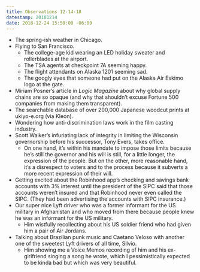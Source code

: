 ```yaml
---
title: Observations 12-14-18
datestamp: 20181214
date: 2018-12-24 15:50:00 -06:00
---
```


- The spring-ish weather in Chicago.
- Flying to San Francisco.
	- The college-age kid wearing an LED holiday sweater and rollerblades at the airport.
	- The TSA agents at checkpoint 7A seeming happy.
	- The flight attendants on Alaska 1201 seeming sad.
	- The googly eyes that someone had put on the Alaska Air Eskimo logo at the gate.
- Miriam Posner’s article in *Logic Magazine* about why global supply chains are so opaque (and why that shouldn’t excuse Fortune 500 companies from making them transparent).
- The searchable database of over 200,000 Japanese woodcut prints at ukiyo-e.org (via Kleon).
- Wondering how anti-discrimination laws work in the film casting industry.
- Scott Walker’s infuriating lack of integrity in limiting the Wisconsin governorship before his successor, Tony Evers, takes office.
	- On one hand, it’s within his mandate to impose those limits because he’s still the governor and his will is still, for a little longer, the expression of the people. But on the other, more reasonable hand, it’s a disrespect to voters and to the process because it subverts a more recent expression of their will.
- Getting excited about the Robinhood app’s checking and savings bank accounts with 3% interest until the president of the SIPC said that those accounts weren’t insured and that Robinhood never even called the SIPC. (They had been advertising the accounts with SIPC insurance.)
- Our super nice Lyft driver who was a former informant for the US military in Afghanistan and who moved from there because people knew he was an informant for the US military.
	- Him wistfully recollecting about his US soldier friend who had given him a pair of Air Jordans.
- Talking about Brazilian punk music and Caetano Veloso with another one of the sweetest Lyft drivers of all time, Silvio.
	- Him showing me a Voice Memos recording of him and his ex-girlfriend singing a song he wrote, which I pessimistically expected to be kinda bad but which was very beautiful.

